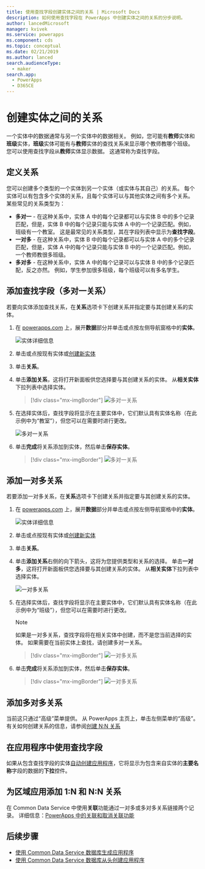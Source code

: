 ```yaml
---
title: 使用查找字段创建实体之间的关系 | Microsoft Docs
description: 如何使用查找字段在 PowerApps 中创建实体之间的关系的分步说明。
author: lancedMicrosoft
manager: kvivek
ms.service: powerapps
ms.component: cds
ms.topic: conceptual
ms.date: 02/21/2019
ms.author: lanced
search.audienceType:
  - maker
search.app:
  - PowerApps
  - D365CE
---
```


# <a name="create-a-relationship-between-entities"></a>创建实体之间的关系
一个实体中的数据通常与另一个实体中的数据相关。 例如，您可能有**教师**实体和**班级**实体，**班级**实体可能有与**教师**实体的查找关系来显示哪个教师教哪个班级。 您可以使用查找字段从**教师**实体显示数据。 这通常称为查找字段。

## <a name="define-a-relationship"></a>定义关系
您可以创建多个类型的一个实体到另一个实体（或实体与其自己）的关系。 每个实体可以有包含多个实体的关系，且每个实体可以与其他实体之间有多个关系。 某些常见的关系类型为：

* **多对一** - 在这种关系中，实体 A 中的每个记录都可以与实体 B 中的多个记录匹配，但是，实体 B 中的每个记录只能与实体 A 中的一个记录匹配。例如，班级有一个教室。 这是最常见的关系类型，其在字段列表中显示为**查找字段**。
* **一对多** - 在这种关系中，实体 B 中的每个记录都可以与实体 A 中的多个记录匹配，但是，实体 A 中的每个记录只能与实体 B 中的一个记录匹配。例如，一个教师教很多班级。
* **多对多** - 在这种关系中，实体 A 中的每个记录可以与实体 B 中的多个记录匹配，反之亦然。 例如，学生参加很多班级，每个班级可以有多名学生。

## <a name="add-a-lookup-field-many-to-one-relationship"></a>添加查找字段（多对一关系）

若要向实体添加查找关系，在**关系**选项卡下创建关系并指定要与其创建关系的实体。

1. 在 [powerapps.com](https://web.powerapps.com/?utm_source=padocs&utm_medium=linkinadoc&utm_campaign=referralsfromdoc) 上，展开**数据**部分并单击或点按左侧导航窗格中的**实体**。

    ![实体详细信息](./media/data-platform-cds-create-entity/entitylist.png "实体列表")

2. 单击或点按现有实体或[创建新实体](data-platform-create-entity.md)

3. 单击**关系**。

4. 单击**添加关系**，这将打开新面板供您选择要与其创建关系的实体。 从**相关实体**下拉列表中选择实体。

    > [!div class="mx-imgBorder"] 
    > ![多对一关系](./media/data-platform-cds-newrelationship/manytoone-1.png "多对一关系")

5. 在选择实体后，查找字段将显示在主要实体中，它们默认具有实体名称（在此示例中为“教室”），但您可以在需要时进行更改。

    ![多对一关系](./media/data-platform-cds-newrelationship/manytoone-2.png "多对一关系")

6. 单击**完成**将关系添加到实体，然后单击**保存实体**。

    > [!div class="mx-imgBorder"] 
    > ![多对一关系](./media/data-platform-cds-newrelationship/manytoone-3.png "多对一关系")

## <a name="add-a-one-to-many-relationship"></a>添加一对多关系

若要添加一对多关系，在**关系**选项卡下创建关系并指定要与其创建关系的实体。

1. 在 [powerapps.com](https://web.powerapps.com/?utm_source=padocs&utm_medium=linkinadoc&utm_campaign=referralsfromdoc) 上，展开**数据**部分并单击或点按左侧导航窗格中的**实体**。

    ![实体详细信息](./media/data-platform-cds-create-entity/entitylist.png "实体列表")

2. 单击或点按现有实体或[创建新实体](data-platform-create-entity.md)

3. 单击**关系**。

4. 单击**添加关系**右侧的向下箭头，这将为您提供类型和关系的选择。 单击**一对多**，这将打开新面板供您选择要与其创建关系的实体。 从**相关实体**下拉列表中选择实体。

    ![一对多关系](./media/data-platform-cds-newrelationship/onetomany-1.png "一对多关系")

5. 在选择实体后，查找字段将显示在主要实体中，它们默认具有实体名称（在此示例中为“班级”），但您可以在需要时进行更改。

    > [!NOTE]
    > 如果是一对多关系，查找字段将在相关实体中创建，而不是您当前选择的实体。 如果需要在当前实体上查找，请创建多对一关系。

    > [!div class="mx-imgBorder"] 
    > ![一对多关系](./media/data-platform-cds-newrelationship/onetomany-2.png "一对多关系")

6. 单击**完成**将关系添加到实体，然后单击**保存实体**。

    > [!div class="mx-imgBorder"] 
    > ![一对多关系](./media/data-platform-cds-newrelationship/onetomany-3.png "一对多关系")

## <a name="add-a-many-to-many-relationship"></a>添加多对多关系

当前这只通过“高级”菜单提供。 从 PowerApps 主页上，单击左侧菜单的“高级”。 有关如何创建关系的信息，请参阅[创建 N:N 关系](/dynamics365/customer-engagement/customize/create-and-edit-nn-many-to-many-relationships)

## <a name="use-a-lookup-field-in-an-app"></a>在应用程序中使用查找字段
如果从包含查找字段的实体[自动创建应用程序](../canvas-apps/data-platform-create-app.md)，它将显示为包含来自实体的**主要名称**字段的数据的**下拉**控件。

## <a name="add-1n-and-nn-relationships-for-canvas-apps"></a>为区域应用添加 1:N 和 N:N 关系
在 Common Data Service 中使用**关联**功能通过一对多或多对多关系链接两个记录。 详细信息：[PowerApps 中的关联和取消关联功能](../canvas-apps/functions/function-relate-unrelate.md)

## <a name="next-steps"></a>后续步骤
* [使用 Common Data Service 数据库生成应用程序](../canvas-apps/data-platform-create-app.md)
* [使用 Common Data Service 数据库从头创建应用程序](../canvas-apps/data-platform-create-app-scratch.md)

